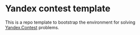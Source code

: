 # Yandex contest template

This is a repo template to bootstrap the environment for solving [Yandex.Contest](https://contest.yandex.ru/) problems.
